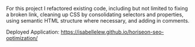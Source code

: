 For this project I refactored existing code, including but not limited to fixing a broken link, cleaning up CSS by consolidating selectors and properties, using semantic HTML structure where necessary, and adding in comments. 

Deployed Application: https://isabellelew.github.io/horiseon-seo-optimization/


